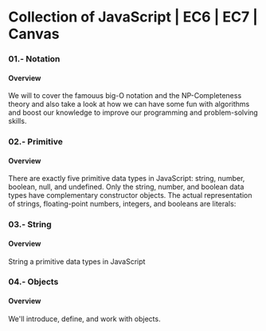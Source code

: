 # Collection of JavaScript | EC6 | EC7 | Canvas

### 01.- Notation

#### Overview

We will to cover the famouus big-O notation and the NP-Completeness theory and also take a look at how we can have some fun
with algorithms and boost our knowledge to improve our programming and problem-solving skills.

### 02.- Primitive

#### Overview

There are exactly five primitive data types in JavaScript: string, number, boolean, null,
and undefined. Only the string, number, and boolean data types have complementary
constructor objects. The actual representation of strings, floating-point numbers, integers,
and booleans are literals:

### 03.- String

#### Overview

String a primitive data types in JavaScript

### 04.- Objects

#### Overview

We'll introduce, define, and work with objects. 

